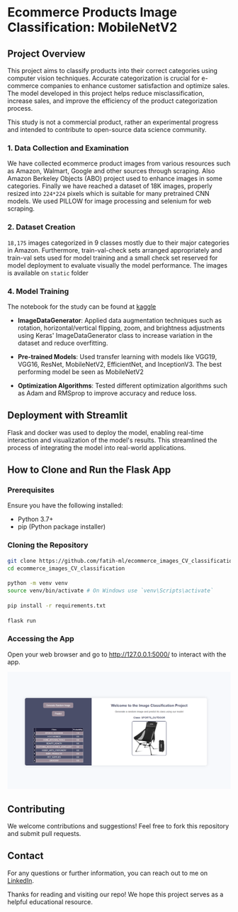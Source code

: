 # Ecommerce Products Image Classification: MobileNetV2

## Project Overview

This project aims to classify products into their correct categories using computer vision techniques. Accurate categorization is crucial for e-commerce companies to enhance customer satisfaction and optimize sales. The model developed in this project helps reduce misclassification, increase sales, and improve the efficiency of the product categorization process.

This study is not a commercial product, rather an experimental progress and intended to contribute to open-source data science community.

### 1. Data Collection and Examination

We have collected ecommerce product images from various resources such as Amazon, Walmart, Google and other sources through scraping. Also Amazon Berkeley Objects (ABO) project used to enhance images in some categories. Finally we have reached a dataset of 18K images, properly resized into `224*224` pixels which is suitable for many pretrained CNN models. We used PILLOW for image processing and selenium for web scraping.

### 2. Dataset Creation

`18,175` images categorized in 9 classes mostly due to their major categories in Amazon. Furthermore, train-val-check sets arranged appropriately and train-val sets used for model training and a small check set reserved for model deployment to evaluate visually the model performance. The images is available on `static` folder

### 4. Model Training

The notebook for the study can be found at [kaggle](https://www.kaggle.com/code/fatihkgg/ecommerce-image-classification-mobilnetv2)

- **ImageDataGenerator**: Applied data augmentation techniques such as rotation, horizontal/vertical flipping, zoom, and brightness adjustments using Keras' ImageDataGenerator class to increase variation in the dataset and reduce overfitting.

- **Pre-trained Models**: Used transfer learning with models like VGG19, VGG16, ResNet, MobileNetV2, EfficientNet, and InceptionV3. The best performing model be seen as MobileNetV2

- **Optimization Algorithms**: Tested different optimization algorithms such as Adam and RMSprop to improve accuracy and reduce loss.

## Deployment with Streamlit

Flask and docker was used to deploy the model, enabling real-time interaction and visualization of the model's results. This streamlined the process of integrating the model into real-world applications.

## How to Clone and Run the Flask App

### Prerequisites

Ensure you have the following installed:

- Python 3.7+
- pip (Python package installer)

### Cloning the Repository

```bash
git clone https://github.com/fatih-ml/ecommerce_images_CV_classification/.git
cd ecommerce_images_CV_classification

python -m venv venv
source venv/bin/activate # On Windows use `venv\Scripts\activate`

pip install -r requirements.txt

flask run

```

### Accessing the App

Open your web browser and go to http://127.0.0.1:5000/ to interact with the app.

![alt text](image.png)

## Contributing

We welcome contributions and suggestions! Feel free to fork this repository and submit pull requests.

## Contact

For any questions or further information, you can reach out to me on [LinkedIn](https://www.linkedin.com/in/fatih-calik-ml/).

Thanks for reading and visiting our repo! We hope this project serves as a helpful educational resource.
